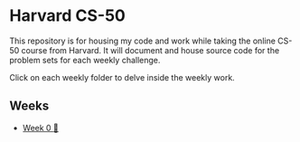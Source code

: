 # Harvard CS-50

This repository is for housing my code and work while taking the online CS-50 course from Harvard. It will document and house source code for the problem sets for each weekly challenge.

Click on each weekly folder to delve inside the weekly work.

## Weeks

* [Week 0 :floppy_disk:](week-0/week-0.md)
